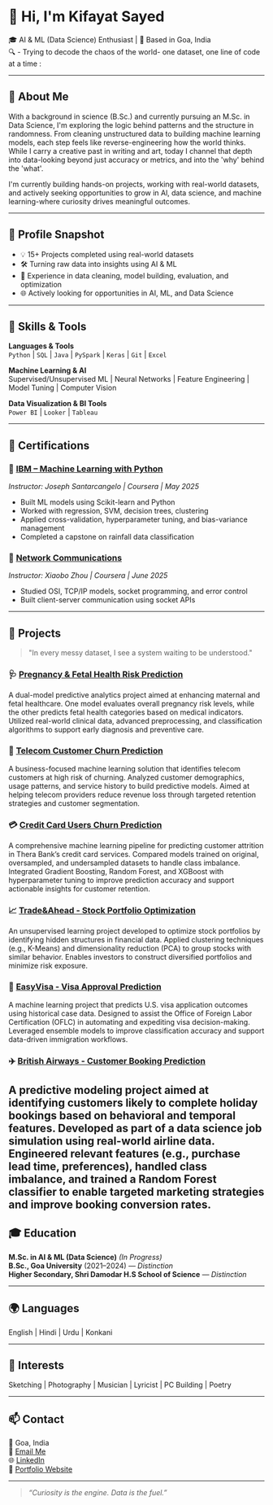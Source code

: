 # 👋 Hi, I'm Kifayat Sayed

🎓 AI & ML (Data Science) Enthusiast | 📍 Based in Goa, India  
🔍  - Trying to decode the chaos of the world- one dataset, one line of code at a time :

---

## 🧠 About Me

With a background in science (B.Sc.) and currently pursuing an M.Sc. in Data Science, I'm exploring the logic behind patterns and the structure in randomness. From cleaning unstructured data to building machine learning models, each step feels like reverse-engineering how the world thinks. While I carry a creative past in writing and art, today I channel that depth into data-looking beyond just accuracy or metrics, and into the 'why' behind the 'what'.

I'm currently building hands-on projects, working with real-world datasets, and actively seeking opportunities to grow in Al, data science, and machine learning-where curiosity drives meaningful outcomes.

---

## 🚀 Profile Snapshot

- 💡 15+ Projects completed using real-world datasets
- 🛠️ Turning raw data into insights using AI & ML
- 🔄 Experience in data cleaning, model building, evaluation, and optimization
- 🌐 Actively looking for opportunities in AI, ML, and Data Science

---

## 🧰 Skills & Tools

**Languages & Tools**  
`Python` | `SQL` | `Java` | `PySpark` | `Keras` | `Git` | `Excel`  

**Machine Learning & AI**  
Supervised/Unsupervised ML | Neural Networks | Feature Engineering | Model Tuning | Computer Vision

**Data Visualization & BI Tools**  
`Power BI` | `Looker` | `Tableau`

---

## 🧾 Certifications

### 📘 [IBM – Machine Learning with Python](https://www.coursera.org/learn/machine-learning-with-python)  
*Instructor: Joseph Santarcangelo | Coursera | May 2025*  
- Built ML models using Scikit-learn and Python  
- Worked with regression, SVM, decision trees, clustering  
- Applied cross-validation, hyperparameter tuning, and bias-variance management  
- Completed a capstone on rainfall data classification

### 📘 [Network Communications](https://www.coursera.org/learn/network-communications)  
*Instructor: Xiaobo Zhou | Coursera | June 2025*  
- Studied OSI, TCP/IP models, socket programming, and error control  
- Built client-server communication using socket APIs

---

## 📂 Projects

> "In every messy dataset, I see a system waiting to be understood."

### 🩺 [Pregnancy & Fetal Health Risk Prediction](https://github.com/Kifayat-PC/Pregnancy-Fetal-Health-Risk-Prediction)
A dual-model predictive analytics project aimed at enhancing maternal and fetal healthcare. 
One model evaluates overall pregnancy risk levels, while the other predicts fetal health categories based on medical indicators. 
Utilized real-world clinical data, advanced preprocessing, and classification algorithms to support early diagnosis and preventive care.

### 📱 [Telecom Customer Churn Prediction](https://github.com/Kifayat-PC/Telecom-Customer-Churn-Prediction)
A business-focused machine learning solution that identifies telecom customers at high risk of churning. 
Analyzed customer demographics, usage patterns, and service history to build predictive models.
Aimed at helping telecom providers reduce revenue loss through targeted retention strategies and customer segmentation.

### 💳 [Credit Card Users Churn Prediction](https://github.com/Kifayat-PC/Credit-Card-Users-Churn-Prediction)
A comprehensive machine learning pipeline for predicting customer attrition in Thera Bank’s credit card services. 
Compared models trained on original, oversampled, and undersampled datasets to handle class imbalance. 
Integrated Gradient Boosting, Random Forest, and XGBoost with hyperparameter tuning to improve prediction accuracy and support actionable insights for customer retention.

### 📈 [Trade&Ahead - Stock Portfolio Optimization](https://github.com/Kifayat-PC/Trade-Ahead---Stock-Portfolio-Optimization)
An unsupervised learning project developed to optimize stock portfolios by identifying hidden structures in financial data. 
Applied clustering techniques (e.g., K-Means) and dimensionality reduction (PCA) to group stocks with similar behavior. 
Enables investors to construct diversified portfolios and minimize risk exposure.

### 🛂 [EasyVisa - Visa Approval Prediction](https://github.com/Kifayat-PC/EasyVisa-Visa-Approval-Prediction)
A machine learning project that predicts U.S. visa application outcomes using historical case data. 
Designed to assist the Office of Foreign Labor Certification (OFLC) in automating and expediting visa decision-making. 
Leveraged ensemble models to improve classification accuracy and support data-driven immigration workflows.

### ✈️ [British Airways - Customer Booking Prediction](https://github.com/Kifayat-Sayed/Customer-Booking-Prediction-British-Airways)
A predictive modeling project aimed at identifying customers likely to complete holiday bookings based on behavioral and temporal features. Developed as part of a data science job simulation using real-world airline data. Engineered relevant features (e.g., purchase lead time, preferences), handled class imbalance, and trained a Random Forest classifier to enable targeted marketing strategies and improve booking conversion rates.
---

## 🎓 Education

**M.Sc. in AI & ML (Data Science)** *(In Progress)*  
**B.Sc., Goa University** (2021–2024) — *Distinction*  
**Higher Secondary, Shri Damodar H.S School of Science** — *Distinction*

---

## 🌍 Languages  
English | Hindi | Urdu | Konkani

---

## 🎨 Interests  
Sketching | Photography | Musician | Lyricist | PC Building | Poetry

---

## 📫 Contact  
📍 Goa, India  
📧 [Email Me](www.kifayatsayed301@gmail.com)  
🌐 [LinkedIn](https://www.linkedin.com/in/kifayat-sayed-9614a9244?utm_source=share&utm_campaign=share_via&utm_content=profile&utm_medium=android_app)  
💼 [Portfolio Website](https://your-website.com) 

---

> *“Curiosity is the engine. Data is the fuel.”*
